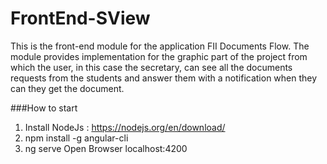 # FrontEnd-SView

This is the front-end module for the application FII Documents Flow. The module provides implementation for the graphic part of the project from which the user, in this case the secretary, can see all the documents requests from the students and answer them with a notification when they can they get the document.

###How to start

1. Install NodeJs : https://nodejs.org/en/download/
2. npm install -g angular-cli
3. ng serve
Open Browser localhost:4200
